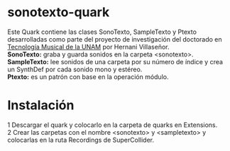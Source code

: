 # sonotexto-quark
Este Quark contiene las clases SonoTexto, SampleTexto y Ptexto desarrolladas como parte del proyecto de investigación del doctorado en [Tecnología Musical de la UNAM](https://www.posgrado.unam.mx/musica/) por Hernani Villaseñor.  
**SonoTexto:** graba y guarda sonidos en la carpeta \<sonotexto\>.  
**SampleTexto:** lee sonidos de una carpeta por su número de índice y crea un SynthDef por cada sonido mono y estéreo.  
**Ptexto:** es un patrón con base en la operación módulo.  
	
# Instalación
1 Descargar el quark y colocarlo en la carpeta de quarks en Extensions.   
2 Crear las carpetas con el nombre \<sonotexto\> y \<sampletexto\> y colocarlas en la ruta Recordings de SuperCollider.
